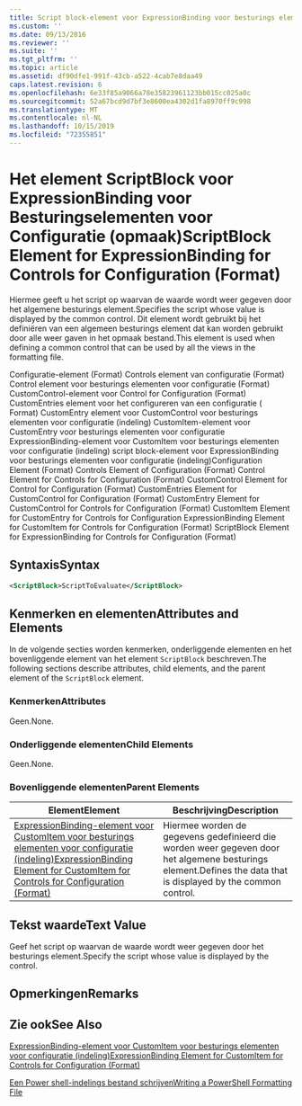 ```yaml
---
title: Script block-element voor ExpressionBinding voor besturings elementen voor configuratie (indeling) | Microsoft Docs
ms.custom: ''
ms.date: 09/13/2016
ms.reviewer: ''
ms.suite: ''
ms.tgt_pltfrm: ''
ms.topic: article
ms.assetid: df90dfe1-991f-43cb-a522-4cab7e8daa49
caps.latest.revision: 6
ms.openlocfilehash: 6e33f85a9066a78e35823961123bb015cc025a0c
ms.sourcegitcommit: 52a67bcd9d7bf3e8600ea4302d1fa8970ff9c998
ms.translationtype: MT
ms.contentlocale: nl-NL
ms.lasthandoff: 10/15/2019
ms.locfileid: "72355851"
---
```

# <a name="scriptblock-element-for-expressionbinding-for-controls-for-configuration-format"></a><span data-ttu-id="34ae6-102">Het element ScriptBlock voor ExpressionBinding voor Besturingselementen voor Configuratie (opmaak)</span><span class="sxs-lookup"><span data-stu-id="34ae6-102">ScriptBlock Element for ExpressionBinding for Controls for Configuration (Format)</span></span>

<span data-ttu-id="34ae6-103">Hiermee geeft u het script op waarvan de waarde wordt weer gegeven door het algemene besturings element.</span><span class="sxs-lookup"><span data-stu-id="34ae6-103">Specifies the script whose value is displayed by the common control.</span></span> <span data-ttu-id="34ae6-104">Dit element wordt gebruikt bij het definiëren van een algemeen besturings element dat kan worden gebruikt door alle weer gaven in het opmaak bestand.</span><span class="sxs-lookup"><span data-stu-id="34ae6-104">This element is used when defining a common control that can be used by all the views in the formatting file.</span></span>

<span data-ttu-id="34ae6-105">Configuratie-element (Format) Controls element van configuratie (Format) Control element voor besturings elementen voor configuratie (Format) CustomControl-element voor Control for Configuration (Format) CustomEntries element voor het configureren van een configuratie ( Format) CustomEntry element voor CustomControl voor besturings elementen voor configuratie (indeling) CustomItem-element voor CustomEntry voor besturings elementen voor configuratie ExpressionBinding-element voor CustomItem voor besturings elementen voor configuratie (indeling) script block-element voor ExpressionBinding voor besturings elementen voor configuratie (indeling)</span><span class="sxs-lookup"><span data-stu-id="34ae6-105">Configuration Element (Format) Controls Element of Configuration (Format) Control Element for Controls for Configuration (Format) CustomControl Element for Control for Configuration (Format) CustomEntries Element for CustomControl for Configuration (Format) CustomEntry Element for CustomControl for Controls for Configuration (Format) CustomItem Element for CustomEntry for Controls for Configuration ExpressionBinding Element for CustomItem for Controls for Configuration (Format) ScriptBlock Element for ExpressionBinding for Controls for Configuration (Format)</span></span>

## <a name="syntax"></a><span data-ttu-id="34ae6-106">Syntaxis</span><span class="sxs-lookup"><span data-stu-id="34ae6-106">Syntax</span></span>

```xml
<ScriptBlock>ScriptToEvaluate</ScriptBlock>
```

## <a name="attributes-and-elements"></a><span data-ttu-id="34ae6-107">Kenmerken en elementen</span><span class="sxs-lookup"><span data-stu-id="34ae6-107">Attributes and Elements</span></span>

<span data-ttu-id="34ae6-108">In de volgende secties worden kenmerken, onderliggende elementen en het bovenliggende element van het element `ScriptBlock` beschreven.</span><span class="sxs-lookup"><span data-stu-id="34ae6-108">The following sections describe attributes, child elements, and the parent element of the `ScriptBlock` element.</span></span>

### <a name="attributes"></a><span data-ttu-id="34ae6-109">Kenmerken</span><span class="sxs-lookup"><span data-stu-id="34ae6-109">Attributes</span></span>

<span data-ttu-id="34ae6-110">Geen.</span><span class="sxs-lookup"><span data-stu-id="34ae6-110">None.</span></span>

### <a name="child-elements"></a><span data-ttu-id="34ae6-111">Onderliggende elementen</span><span class="sxs-lookup"><span data-stu-id="34ae6-111">Child Elements</span></span>

<span data-ttu-id="34ae6-112">Geen.</span><span class="sxs-lookup"><span data-stu-id="34ae6-112">None.</span></span>

### <a name="parent-elements"></a><span data-ttu-id="34ae6-113">Bovenliggende elementen</span><span class="sxs-lookup"><span data-stu-id="34ae6-113">Parent Elements</span></span>

|<span data-ttu-id="34ae6-114">Element</span><span class="sxs-lookup"><span data-stu-id="34ae6-114">Element</span></span>|<span data-ttu-id="34ae6-115">Beschrijving</span><span class="sxs-lookup"><span data-stu-id="34ae6-115">Description</span></span>|
|-------------|-----------------|
|[<span data-ttu-id="34ae6-116">ExpressionBinding-element voor CustomItem voor besturings elementen voor configuratie (indeling)</span><span class="sxs-lookup"><span data-stu-id="34ae6-116">ExpressionBinding Element for CustomItem for Controls for Configuration (Format)</span></span>](./expressionbinding-element-for-customitem-for-controls-for-configuration-format.md)|<span data-ttu-id="34ae6-117">Hiermee worden de gegevens gedefinieerd die worden weer gegeven door het algemene besturings element.</span><span class="sxs-lookup"><span data-stu-id="34ae6-117">Defines the data that is displayed by the common control.</span></span>|

## <a name="text-value"></a><span data-ttu-id="34ae6-118">Tekst waarde</span><span class="sxs-lookup"><span data-stu-id="34ae6-118">Text Value</span></span>

<span data-ttu-id="34ae6-119">Geef het script op waarvan de waarde wordt weer gegeven door het besturings element.</span><span class="sxs-lookup"><span data-stu-id="34ae6-119">Specify the script whose value is displayed by the control.</span></span>

## <a name="remarks"></a><span data-ttu-id="34ae6-120">Opmerkingen</span><span class="sxs-lookup"><span data-stu-id="34ae6-120">Remarks</span></span>

## <a name="see-also"></a><span data-ttu-id="34ae6-121">Zie ook</span><span class="sxs-lookup"><span data-stu-id="34ae6-121">See Also</span></span>

[<span data-ttu-id="34ae6-122">ExpressionBinding-element voor CustomItem voor besturings elementen voor configuratie (indeling)</span><span class="sxs-lookup"><span data-stu-id="34ae6-122">ExpressionBinding Element for CustomItem for Controls for Configuration (Format)</span></span>](./expressionbinding-element-for-customitem-for-controls-for-configuration-format.md)

[<span data-ttu-id="34ae6-123">Een Power shell-indelings bestand schrijven</span><span class="sxs-lookup"><span data-stu-id="34ae6-123">Writing a PowerShell Formatting File</span></span>](./writing-a-powershell-formatting-file.md)
